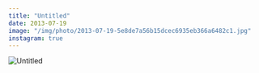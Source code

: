 ```yaml
---
title: "Untitled"
date: 2013-07-19
image: "/img/photo/2013-07-19-5e8de7a56b15dcec6935eb366a6482c1.jpg"
instagram: true
---
```


![Untitled](/img/photo/2013-07-19-5e8de7a56b15dcec6935eb366a6482c1.jpg)
